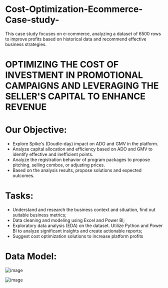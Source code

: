 # Cost-Optimization-Ecommerce-Case-study-
This case study focuses on e-commerce, analyzing a dataset of 6500 rows to improve profits based on historical data and recommend effective business strategies.

# OPTIMIZING THE COST OF INVESTMENT IN PROMOTIONAL CAMPAIGNS AND LEVERAGING THE SELLER'S CAPITAL TO ENHANCE REVENUE

# Our Objective:
- Explore Spike's (Doudle-day) impact on ADO and GMV in the platform.
- Analyze capital allocation and efficiency based on ADO and GMV to identify effective and inefficient points.
- Analyze the registration behavior of program packages to propose pitching, selling combos, or adjusting prices.
- Based on the analysis results, propose solutions and expected outcomes.

# Tasks:
- Understand and research the business context and situation, find out suitable business 
metrics;
- Data cleaning and modeling using Excel and Power BI;
- Exploratory data analysis (EDA) on the dataset. Utilize Python and Power BI to analyze 
significant insights and create actionable reports;
- Suggest cost optimization solutions to increase platform profits

# Data Model:
![image](https://github.com/baotram237/Ecommerce-Cost-Optimization-case-study/assets/82713550/8e6f0594-2018-40bb-a006-544ffe8b3279)

![image](https://github.com/baotram237/Ecommerce-Cost-Optimization-case-study/assets/82713550/9cc11f1b-c879-4c96-b456-7810779755bb)

